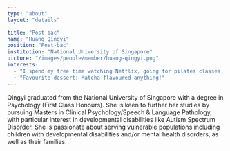```yaml
---
type: "about"
layout: "details"

title: "Post-bac"
name: "Huang Qingyi"
position: "Post-bac"
institution: "National University of Singapore"
picture: "/images/people/member/huang-qingyi.png"
interests:
  - "I spend my free time watching Netflix, going for pilates classes, drawing, reading, hanging out with friends, take pictures of my dog, and (when I have the money) travelling!"
  - "Favourite dessert: Matcha-flavoured anything!"
---
```


Qingyi graduated from the National University of Singapore with a degree in Psychology (First Class Honours). She is keen to further her studies by pursuing Masters in Clinical Psychology/Speech & Language Pathology, with particular interest in developmental disabilities like Autism Spectrum Disorder. She is passionate about serving vulnerable populations including children with developmental disabilities and/or mental health disorders, as well as their families.
